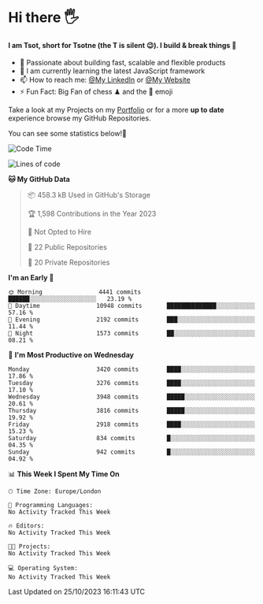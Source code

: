# Hi there :raised_hand_with_fingers_splayed:
#### I am Tsot, short for Tsotne (the T is silent :wink:). I build & break things :space_invader:
- :telescope: Passionate about building fast, scalable and flexible products
- :seedling: I am currently learning the latest JavaScript framework 
- :mailbox: How to reach me: [@My LinkedIn](https://www.linkedin.com/in/tsotne-gvadzabia/) or [@My Website](https://tsotne.co.uk/contact)
- :zap: Fun Fact: Big Fan of chess ♟ and the 👾 emoji

Take a look at my Projects on my [Portfolio](https://tsotne.co.uk/) or for a more **up to date** experience browse my GitHub Repositories.

You can see some statistics below!:space_invader:
<!--START_SECTION:waka-->
![Code Time](http://img.shields.io/badge/Code%20Time-761%20hrs%202%20mins-blue)

![Lines of code](https://img.shields.io/badge/From%20Hello%20World%20I%27ve%20Written-7.9%20million%20lines%20of%20code-blue)

**🐱 My GitHub Data** 

> 📦 458.3 kB Used in GitHub's Storage 
 > 
> 🏆 1,598 Contributions in the Year 2023
 > 
> 🚫 Not Opted to Hire
 > 
> 📜 22 Public Repositories 
 > 
> 🔑 20 Private Repositories 
 > 
**I'm an Early 🐤** 

```text
🌞 Morning                4441 commits        ██████░░░░░░░░░░░░░░░░░░░   23.19 % 
🌆 Daytime                10948 commits       ██████████████░░░░░░░░░░░   57.16 % 
🌃 Evening                2192 commits        ███░░░░░░░░░░░░░░░░░░░░░░   11.44 % 
🌙 Night                  1573 commits        ██░░░░░░░░░░░░░░░░░░░░░░░   08.21 % 
```
📅 **I'm Most Productive on Wednesday** 

```text
Monday                   3420 commits        ████░░░░░░░░░░░░░░░░░░░░░   17.86 % 
Tuesday                  3276 commits        ████░░░░░░░░░░░░░░░░░░░░░   17.10 % 
Wednesday                3948 commits        █████░░░░░░░░░░░░░░░░░░░░   20.61 % 
Thursday                 3816 commits        █████░░░░░░░░░░░░░░░░░░░░   19.92 % 
Friday                   2918 commits        ████░░░░░░░░░░░░░░░░░░░░░   15.23 % 
Saturday                 834 commits         █░░░░░░░░░░░░░░░░░░░░░░░░   04.35 % 
Sunday                   942 commits         █░░░░░░░░░░░░░░░░░░░░░░░░   04.92 % 
```


📊 **This Week I Spent My Time On** 

```text
🕑︎ Time Zone: Europe/London

💬 Programming Languages: 
No Activity Tracked This Week

🔥 Editors: 
No Activity Tracked This Week

🐱‍💻 Projects: 
No Activity Tracked This Week

💻 Operating System: 
No Activity Tracked This Week
```


 Last Updated on 25/10/2023 16:11:43 UTC
<!--END_SECTION:waka-->
